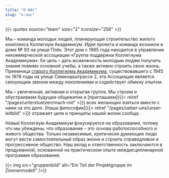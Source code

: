 ```yaml
---
title: "О НАС"
slug: "о-нас"
---
```


{{< quotes source="team" size="2" iconsize="256" >}}

Мы – команда молодых людей, планирующая строительство жилого комплекса Коллегиум Академикум. Идея проекта и команда возникли в доме № 93 на улице Плёк. Этот дом с 1985 года находится в управлении некоммерческой ассоциации «Группа поддержки Коллегиума Академикума». Ее цель – дать возможность молодым людям получать знания помимо основной учебы, а также активно строить свою жизнь. Преемница [старого Коллегиума Академикума](/geschichte), существовавшего с 1945 по 1978 годы на улице Семинарштрассе 2, эта Ассоциация является связующим звеном между поколениями и содействует обмену опытом.

Мы – увлеченная, активная и открытая группа. Мы строим и обустраиваем будущее общежитие и [приглашаем]({{< relref "/pages/unterstuetzen/mach-mit" >}}) всех желающих взяться вместе с нами за это дело.  [Наша философия]({{< relref "/pages/ueber-uns/unser-leitbild" >}}) отражает цели и принципы нашей жизни сообща.

Новый Коллегиум Академикум фокусируется на образовании, потому что мы убеждены, что образование – это основа работоспособного и живого общества. Только независимые, критически думающие люди могут вести самостоятельный образ жизни и строить справедливое и прогрессивное общество. Наш вклад и ответственность заключаются в продуманной, основанной на практическом опыте междисциплинарной программе образования.

{{< img src="gruppenbild" alt="Ein Teil der Projektgruppe im Zimmermodell" />}}
